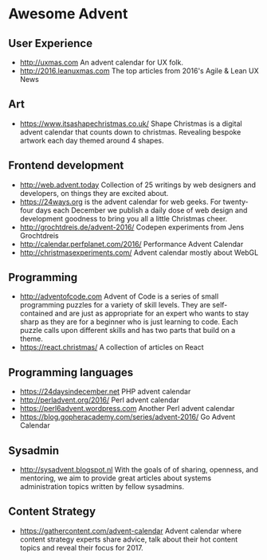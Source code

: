 # Awesome Advent

## User Experience

- http://uxmas.com An advent calendar for UX folk.
- http://2016.leanuxmas.com The top articles from 2016's Agile & Lean UX News

## Art

- https://www.itsashapechristmas.co.uk/ Shape Christmas is a digital advent calendar that counts down to christmas. Revealing bespoke artwork each day themed around 4 shapes.

## Frontend development

- http://web.advent.today Collection of 25 writings by web designers and developers, on things they are excited about. 
- https://24ways.org is the advent calendar for web geeks. For twenty-four days each December we publish a daily dose of web design and development goodness to bring you all a little Christmas cheer.
- http://grochtdreis.de/advent-2016/ Codepen experiments from Jens Grochtdreis
- http://calendar.perfplanet.com/2016/ Performance Advent Calendar
- http://christmasexperiments.com/ Advent calendar mostly about WebGL

## Programming

- http://adventofcode.com Advent of Code is a series of small programming puzzles for a variety of skill levels. They are self-contained and are just as appropriate for an expert who wants to stay sharp as they are for a beginner who is just learning to code. Each puzzle calls upon different skills and has two parts that build on a theme.
- https://react.christmas/ A collection of articles on React

## Programming languages

- https://24daysindecember.net PHP advent calendar
- http://perladvent.org/2016/ Perl advent calendar
- https://perl6advent.wordpress.com Another Perl advent calendar
- https://blog.gopheracademy.com/series/advent-2016/ Go Advent Calendar


## Sysadmin

- http://sysadvent.blogspot.nl With the goals of of sharing, openness, and mentoring, we aim to provide great articles about systems administration topics written by fellow sysadmins.

## Content Strategy

- https://gathercontent.com/advent-calendar Advent calendar where content strategy experts share advice, talk about their hot content topics and reveal their focus for 2017.
